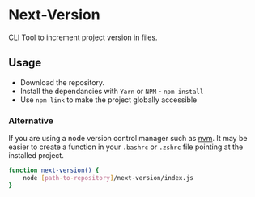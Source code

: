 Next-Version
============

CLI Tool to increment project version in files.

## Usage

- Download the repository.
- Install the dependancies with `Yarn` or `NPM` - `npm install`
- Use `npm link` to make the project globally accessible

### Alternative

If you are using a node version control manager such as [nvm](https://github.com/nvm-sh/nvm). It may be easier to create a function in your `.bashrc` or `.zshrc` file pointing at the installed project.

```sh
function next-version() {
    node [path-to-repository]/next-version/index.js
}
```
